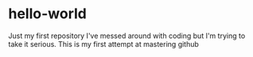 # hello-world
Just my first repository
I've messed around with coding but I'm trying to take it serious.
This is my first attempt at mastering github
